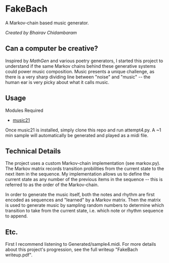 # FakeBach
A Markov-chain based music generator.

_Created by Bhairav Chidambaram_

## Can a computer be creative?

Inspired by _MathGen_ and various poetry generators, I started this project to understand if the same Markov chains behind these generative systems could power music composition. Music presents a unique challenge, as there is a very sharp dividing line between "noise" and "music" -- the human ear is very picky about what it calls music.

## Usage

Modules Required
- [music21](http://web.mit.edu/music21/)

Once music21 is installed, simply clone this repo and run attempt4.py. A ~1 min sample will automatically be generated and played as a midi file.

## Technical Details

The project uses a custom Markov-chain implementation (see markov.py). The Markov matrix records transition probilities from the current state to the next item in the sequence. My implementation allows us to define the current state as any number of the previous items in the sequence -- this is referred to as the order of the Markov-chain.

In order to generate the music itself, both the notes and rhythm are first encoded as sequences and "learned" by a Markov matrix. Then the matrix is used to generate music by sampling random numbers to determine which transition to take from the current state, i.e. which note or rhythm sequence to append.

## Etc.

First I recommend listening to Generated/sample4.midi. For more details about this project's progression, see the full writeup "FakeBach writeup.pdf".
